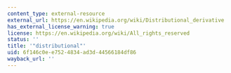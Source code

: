```yaml
---
content_type: external-resource
external_url: https://en.wikipedia.org/wiki/Distributional_derivative
has_external_license_warning: true
license: https://en.wikipedia.org/wiki/All_rights_reserved
status: ''
title: '"distributional"'
uid: 6f146c0e-e752-4834-ad3d-44566184df86
wayback_url: ''
---
```

